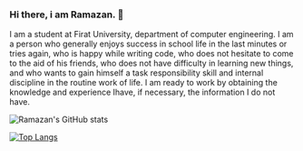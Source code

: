 ### Hi there, i am Ramazan. 👋
I am a student at Firat University, department of computer engineering.
I am a person who generally enjoys success in school life in the last minutes or tries again, who is
 happy while writing code, who does not hesitate to come to the aid of his friends, who does not have
difficulty in learning new things, and who wants to gain himself a task responsibility skill and internal
discipline in the routine work of life. I am ready to work by obtaining the knowledge and experience Ihave, if necessary, the information I do not have.







![Ramazan's GitHub stats](https://github-readme-stats.vercel.app/api?username=ramazantoy&theme=default&show_icons=true)













[![Top Langs](https://github-readme-stats.vercel.app/api/top-langs/?username=ramazantoy&layout=compact)](https://github.com/anuraghazra/github-readme-stats)
                
















